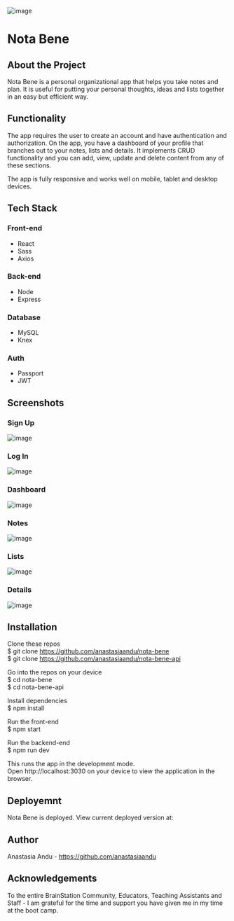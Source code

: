 ![image](./screenshots/header.JPG)

# **Nota Bene**

## About the Project 
Nota Bene is a personal organizational app that helps you take notes and plan. It is useful for putting your personal thoughts, ideas and lists together in an easy but efficient way.


## Functionality
The app requires the user to create an account and have authentication and authorization. On the app, you have a dashboard of your profile that branches out to your notes, lists and details. It implements CRUD functionality and you can add, view, update and delete content from any of these sections.

The app is fully responsive and works well on mobile, tablet and desktop devices.


## Tech Stack 
### **Front-end**
- React 
- Sass
- Axios

### **Back-end**
- Node
- Express

### **Database**
- MySQL
- Knex

### **Auth**
- Passport
- JWT


## Screenshots
### Sign Up
![image](./screenshots/signup.JPG)
### Log In
![image](./screenshots/login.JPG)
### Dashboard
![image](./screenshots/dashboard.JPG)
### Notes
![image](./screenshots/notes.JPG)
### Lists
![image](./screenshots/lists.JPG)
### Details
![image](./screenshots/details.JPG)


## Installation
Clone these repos  
$ git clone https://github.com/anastasiaandu/nota-bene  
$ git clone https://github.com/anastasiaandu/nota-bene-api  

Go into the repos on your device  
$ cd nota-bene  
$ cd nota-bene-api

Install dependencies  
$ npm install

Run the front-end  
$ npm start

Run the backend-end  
$ npm run dev  

This runs the app in the development mode.  
Open http://localhost:3030 on your device to view the application in the browser.


## Deployemnt
Nota Bene is deployed. View current deployed version at: 


## Author
Anastasia Andu - https://github.com/anastasiaandu


## Acknowledgements
To the entire BrainStation Community, Educators, Teaching Assistants and Staff -
I am grateful for the time and support you have given me in my time at the boot camp.
